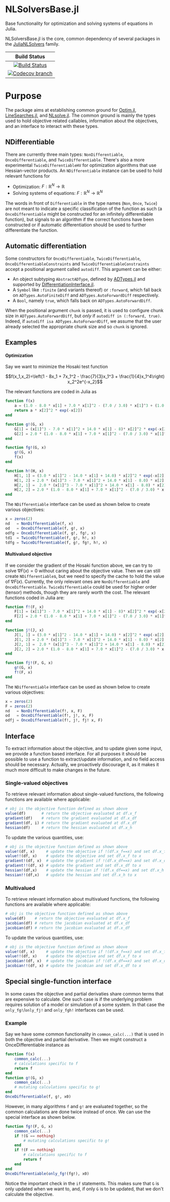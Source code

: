 NLSolversBase.jl
========

Base functionality for optimization and solving systems of equations in Julia.

NLSolversBase.jl is the core, common dependency of several packages in the [JuliaNLSolvers](https://github.com/JuliaNLSolvers/) family.


|**Build Status**                                   |
|:-------------------------------------------------:|
| [![Build Status][build-img]][build-url]           |
| [![Codecov branch][cov-img]][cov-url]             |


# Purpose

The package aims at establishing common ground for [Optim.jl](https://github.com/JuliaNLSolvers/Optim.jl), [LineSearches.jl](https://github.com/JuliaNLSolvers/LineSearches.jl), and [NLsolve.jl](https://github.com/JuliaNLSolvers/NLsolve.jl). The common ground is mainly the types used to hold objective related callables, information about the objectives, and an interface to interact with these types.

## NDifferentiable
There are currently three main types: `NonDifferentiable`, `OnceDifferentiable`, and `TwiceDifferentiable`. There's also a more experimental `TwiceDifferentiableHV` for optimization algorithms that use Hessian-vector products. An `NDifferentiable` instance can be used to hold relevant functions for

 - Optimization: $F : \mathbb{R}^N \to \mathbb{R}$
 - Solving systems of equations: $F : \mathbb{R}^N \to \mathbb{R}^N$

The words in front of `Differentiable` in the type names (`Non`, `Once`, `Twice`) are not meant to indicate a specific classification of the function as such (a `OnceDifferentiable` might be constructed for an infinitely differentiable function), but signals to an algorithm if the correct functions have been constructed or if automatic differentiation should be used to further differentiate the function.

## Automatic differentiation

Some constructors for `OnceDifferentiable`, `TwiceDifferentiable`, `OnceDifferentiableConstraints` and `TwiceDifferentiableConstraints` accept a positional argument called `autodiff`.
This argument can be either:

- An object subtyping `AbstractADType`, defined by [ADTypes.jl](https://github.com/SciML/ADTypes.jl) and supported by [DifferentiationInterface.jl](https://github.com/JuliaDiff/DifferentiationInterface.jl).
- A `Symbol` like `:finite` (and variants thereof) or `:forward`, which fall back on `ADTypes.AutoFiniteDiff` and `ADTypes.AutoForwardDiff` respectively.
- A `Bool`, namely `true`, which falls back on `ADTypes.AutoForwardDiff`.

When the positional argument `chunk` is passed, it is used to configure chunk size in `ADTypes.AutoForwardDiff`, but _only_ if `autodiff in (:forward, true)`.
Indeed, if `autodiff isa ADTypes.AutoForwardDiff`, we assume that the user already selected the appropriate chunk size and so `chunk` is ignored.

## Examples
#### Optimization
Say we want to minimize the Hosaki test function

$$f(x_1,x_2)=\left(1 - 8x_1 + 7x_1^2 - \frac{7}{3}x_1^3 + \frac{1}{4}x_1^4\right) x_2^2e^{-x_2}$$

The relevant functions are coded in Julia as
```julia
function f(x)
    a = (1.0 - 8.0 * x[1] + 7.0 * x[1]^2 - (7.0 / 3.0) * x[1]^3 + (1.0 / 4.0) * x[1]^4)
    return a * x[2]^2 * exp(-x[2])
end

function g!(G, x)
    G[1] = (x[1]^3 - 7.0 * x[1]^2 + 14.0 * x[1] - 8)* x[2]^2 * exp(-x[2])
    G[2] = 2.0 * (1.0 - 8.0 * x[1] + 7.0 * x[1]^2 - (7.0 / 3.0) * x[1]^3 + (1.0 / 4.0) * x[1]^4) * x[2] * exp(-x[2]) - (1.0 - 8.0 * x[1] + 7.0 * x[1]^2 - (7.0 / 3.0) * x[1]^3 + (1.0 / 4.0) * x[1]^4) * x[2]^2 * exp(-x[2])
end

function fg!(G, x)
    g!(G, x)
    f(x)
end

function h!(H, x)
    H[1, 1] = (3.0 * x[1]^2 - 14.0 * x[1] + 14.0) * x[2]^2 * exp(-x[2])
    H[1, 2] = 2.0 * (x[1]^3 - 7.0 * x[1]^2 + 14.0 * x[1] - 8.0) * x[2] * exp(-x[2])  - (x[1]^3 - 7.0 * x[1]^2 + 14.0 * x[1] - 8.0) * x[2]^2 * exp(-x[2])
    H[2, 1] =  2.0 * (x[1]^3 - 7.0 * x[1]^2 + 14.0 * x[1] - 8.0) * x[2] * exp(-x[2])  - (x[1]^3 - 7.0 * x[1]^2 + 14.0 * x[1] - 8.0) * x[2]^2 * exp(-x[2])
    H[2, 2] = 2.0 * (1.0 - 8.0 * x[1] + 7.0 * x[1]^2 - (7.0 / 3.0) * x[1]^3 + (1.0 / 4.0) * x[1]^4) * exp(-x[2]) - 4.0 * ( 1.0 - 8.0 * x[1] + 7.0 *  x[1]^2 - (7.0 / 3.0) * x[1]^3 + (1.0 / 4.0) * x[1]^4) * x[2] * exp(-x[2]) + (1.0 - 8.0 * x[1] + 7.0 * x[1]^2 - (7.0 / 3.0) * x[1]^3 + (1.0 / 4.0) * x[1]^4) * x[2]^2 * exp(-x[2])
end
```
The `NDifferentiable` interface can be used as shown below to create various objectives:
```julia
x = zeros(2)
nd   = NonDifferentiable(f, x)
od   = OnceDifferentiable(f, g!, x)
odfg = OnceDifferentiable(f, g!, fg!, x)
td1  = TwiceDifferentiable(f, g!, h!, x)
tdfg = TwiceDifferentiable(f, g!, fg!, h!, x)
```
#### Multivalued objective
If we consider the gradient of the Hosaki function above, we can try to solve $\nabla F(x) = 0$ without caring about the objective value. Then we can still create `NDifferentiable`s, but we need to specify the cache to hold the value of $\nabla F(x)$. Currently, the only relevant ones are `NonDifferentiable` and `OnceDifferentiable`. `TwiceDifferentiable` could be used for higher order (tensor) methods, though they are rarely worth the cost. The relevant functions coded in Julia are:

```julia
function f!(F, x)
    F[1] = (x[1]^3 - 7.0 * x[1]^2 + 14.0 * x[1] - 8)* x[2]^2 * exp(-x[2])
    F[2] = 2.0 * (1.0 - 8.0 * x[1] + 7.0 * x[1]^2 - (7.0 / 3.0) * x[1]^3 + (1.0 / 4.0) * x[1]^4) * x[2] * exp(-x[2]) - (1.0 - 8.0 * x[1] + 7.0 * x[1]^2 - (7.0 / 3.0) * x[1]^3 + (1.0 / 4.0) * x[1]^4) * x[2]^2 * exp(-x[2])
end

function j!(J, x)
    J[1, 1] = (3.0 * x[1]^2 - 14.0 * x[1] + 14.0) * x[2]^2 * exp(-x[2])
    J[1, 2] = 2.0 * (x[1]^3 - 7.0 * x[1]^2 + 14.0 * x[1] - 8.0) * x[2] * exp(-x[2])  - (x[1]^3 - 7.0 * x[1]^2 + 14.0 * x[1] - 8.0) * x[2]^2 * exp(-x[2])
    J[2, 1] =  2.0 * (x[1]^3 - 7.0 * x[1]^2 + 14.0 * x[1] - 8.0) * x[2] * exp(-x[2])  - (x[1]^3 - 7.0 * x[1]^2 + 14.0 * x[1] - 8.0) * x[2]^2 * exp(-x[2])
    J[2, 2] = 2.0 * (1.0 - 8.0 * x[1] + 7.0 * x[1]^2 - (7.0 / 3.0) * x[1]^3 + (1.0 / 4.0) * x[1]^4) * exp(-x[2]) - 4.0 * ( 1.0 - 8.0 * x[1] + 7.0 *  x[1]^2 - (7.0 / 3.0) * x[1]^3 + (1.0 / 4.0) * x[1]^4) * x[2] * exp(-x[2]) + (1.0 - 8.0 * x[1] + 7.0 * x[1]^2 - (7.0 / 3.0) * x[1]^3 + (1.0 / 4.0) * x[1]^4) * x[2]^2 * exp(-x[2])
end

function fj!(F, G, x)
    g!(G, x)
    f!(F, x)
end
```
The `NDifferentiable` interface can be used as shown below to create various objectives:
```julia
x = zeros(2)
F = zeros(2)
nd   = NonDifferentiable(f!, x, F)
od   = OnceDifferentiable(f!, j!, x, F)
odfj = OnceDifferentiable(f!, j!, fj! x, F)
```

## Interface

To extract information about the objective, and to update given some input, we provide a function based interface. For all purposes it should be possible to use a function to extract/update information, and no field access should be necessary. Actually, we proactively discourage it, as it makes it much more difficult to make changes in the future.

### Single-valued objectives 
To retrieve relevant information about single-valued functions, the following functions are available where applicable:
```julia
# obj is the objective function defined as shown above
value(df)       # return the objective evaluated at df.x_f
gradient(df)    # return the gradient evaluated at df.x_df
gradient(df, i) # return the gradient evaluated at df.x_df
hessian(df)     # return the hessian evaluated at df.x_h
```
To update the various quantities, use:
```julia
# obj is the objective function defined as shown above
value!(df, x)     # update the objective if !(df.x_f==x) and set df.x_f to x
value!!(df, x)    # update the objective and set df.x_f to x
gradient!(df, x)  # update the gradient if !(df.x_df==x) and set df.x_df to x
gradient!!(df, x) # update the gradient and set df.x_df to x
hessian!(df,x)    # update the hessian if !(df.x_df==x) and set df.x_h to x
hessian!!(df,x)   # update the hessian and set df.x_h to x
```

### Multivalued 
To retrieve relevant information about multivalued functions, the following functions are available where applicable:
```julia
# obj is the objective function defined as shown above
value(df)    # return the objective evaluated at df.x_f
jacobian(df) # return the jacobian evaluated at df.x_df
jacobian(df) # return the jacobian evaluated at df.x_df
```
To update the various quantities, use:
```julia
# obj is the objective function defined as shown above
value!(df, x)     # update the objective if !(df.x_f==x) and set df.x_f to x
value!!(df, x)    # update the objective and set df.x_f to x
jacobian!(df, x)  # update the jacobian if !(df.x_df==x) and set df.x_df to x
jacobian!!(df, x) # update the jacobian and set df.x_df to x
```

## Special single-function interface
In some cases the objective and partial derivaties share
common terms that are expensive to calculate. One such case is if
the underlying problem requires solution of a model or simulation
of a some system. In that case the `only_fg!`/`only_fj!` and `only_fgh!`
interfaces can be used.

### Example
Say we have some common functionality in `common_calc(...)` that is used
in both the objective and partial derivative. Then we might construct a
OnceDifferentiable instance as
```julia
function f(x)
    common_calc(...)
    # calculations specific to f
    return f
end
function g!(G, x)
    common_calc(...)
    # mutating calculations specific to g!
end
OnceDifferentiable(f, g!, x0)
```
However, in many algorithms `f` and `g!` are evaluated together, so the
common calculations are done twice instead of once. We can use the special
interface as shown below.
```julia
function fg!(F, G, x)
    common_calc(...)
    if !(G == nothing)
        # mutating calculations specific to g!
    end
    if !(F == nothing)
        # calculations specific to f
        return f
    end
end
OnceDifferentiable(only_fg!(fg!), x0)
```
Notice the important check in the `if` statements. This makes sure that `G` is only
updated when we want to, and, if only `G` is to be updated, that we don't calculate 
the objective.

[build-img]: https://github.com/JuliaNLSolvers/NLSolversBase.jl/actions/workflows/Test.yml/badge.svg
[build-url]: https://github.com/JuliaNLSolvers/NLSolversBase.jl/actions/workflows/Test.yml

[cov-img]: https://codecov.io/github/JuliaNLSolvers/NLSolversBase.jl/graph/badge.svg
[cov-url]: https://codecov.io/github/JuliaNLSolvers/NLSolversBase.jl
